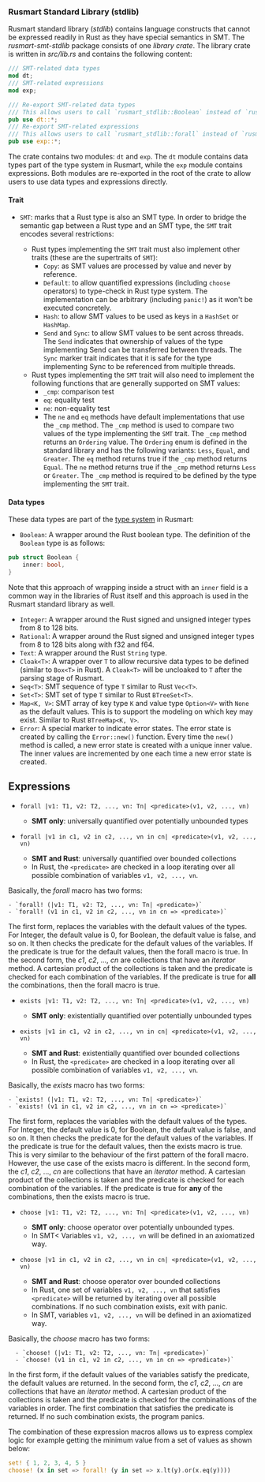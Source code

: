 ### Rusmart Standard Library (stdlib)

Rusmart standard library (_stdlib_) contains language constructs that cannot be expressed readily in Rust as they have special semantics in SMT. The _rusmart-smt-stdlib_ package consists of one _library crate_. The library crate is written in _src/lib.rs_ and contains the following content:

```rust
/// SMT-related data types
mod dt;
/// SMT-related expressions
mod exp;

/// Re-export SMT-related data types
/// This allows users to call `rusmart_stdlib::Boolean` instead of `rusmart_stdlib::dt::Boolean`
pub use dt::*;
/// Re-export SMT-related expressions
/// This allows users to call `rusmart_stdlib::forall` instead of `rusmart_stdlib::exp::forall`
pub use exp::*;
```

The crate contains two modules: `dt` and `exp`. The `dt` module contains data types part of the type system in Rusmart, while the `exp` module contains expressions. Both modules are re-exported in the root of the crate to allow users to use data types and expressions directly.

#### Trait

- `SMT`: marks that a Rust type is also an SMT type.
  In order to bridge the semantic gap between a Rust type and an SMT type,
  the `SMT` trait encodes several restrictions:

    - Rust types implementing the `SMT` trait
      must also implement other traits (these are the supertraits of `SMT`):
        - `Copy`: as SMT values are processed by value and never by reference.
        - `Default`: to allow quantified expressions
          (including `choose` operators)
          to type-check in Rust type system.
          The implementation can be arbitrary (including `panic!`)
          as it won't be executed concretely.
        - `Hash`: to allow SMT values to be used as keys in a `HashSet` or `HashMap`.
        - `Send` and `Sync`: to allow SMT values to be sent across threads. The `Send`  indicates that ownership of values of the type implementing Send can be transferred between threads. The `Sync` marker trait indicates that it is safe for the type implementing Sync to be referenced from multiple threads. 
    - Rust types implementing the `SMT` trait
      will also need to implement the following functions
      that are generally supported on SMT values:
        - `_cmp`: comparison test
        - `eq`: equality test
        - `ne`: non-equality test
        - The `ne` and `eq` methods have default implementations that use the `_cmp` method. The `_cmp` method is used to compare two values of the type implementing the `SMT` trait. The `_cmp` method returns an `Ordering` value. The `Ordering` enum is defined in the standard library and has the following variants: `Less`, `Equal`, and `Greater`. The `eq` method returns true if the `_cmp` method returns `Equal`. The `ne` method returns true if the `_cmp` method returns `Less` or `Greater`. The `_cmp` method is required to be defined by the type implementing the `SMT` trait.

#### Data types

These data types are part of the [type system](../../../user/typing.md) in Rusmart:

- `Boolean`: A wrapper around the Rust boolean type. The definition of the `Boolean` type is as follows:

```rust
pub struct Boolean {
    inner: bool,
}
```
Note that this approach of wrapping inside a struct with an `inner` field is a common way in the libraries of Rust itself and this approach is used in the Rusmart standard library as well.

- `Integer`: A wrapper around the Rust signed and unsigned integer types from 8 to 128 bits.
- `Rational`: A wrapper around the Rust signed and unsigned integer types from 8 to 128 bits along with f32 and f64.
- `Text`: A wrapper around the Rust `String` type.
- `Cloak<T>`: A wrapper over `T` to allow recursive data types to be defined (similar to `Box<T>` in Rust). A `Cloak<T>` will be uncloaked to `T` after the parsing stage of Rusmart.
- `Seq<T>`: SMT sequence of type `T` similar to Rust `Vec<T>`.
- `Set<T>`: SMT set of type `T` similar to Rust `BTreeSet<T>`.
- `Map<K, V>`: SMT array of key type `K` and value type `Option<V>` with `None` as the default values. This is to support the modeling on which key may exist. Similar to Rust `BTreeMap<K, V>`.
- `Error`: A special marker to indicate error states. The error state is created by calling the `Error::new()` function. Every time the `new()` method is called, a new error state is created with a unique inner value. The inner values are incremented by one each time a new error state is created.

## Expressions

- `forall |v1: T1, v2: T2, ..., vn: Tn| <predicate>(v1, v2, ..., vn)`
    - **SMT only**: universally quantified over potentially unbounded types

- `forall |v1 in c1, v2 in c2, ..., vn in cn| <predicate>(v1, v2, ..., vn)`
    - **SMT and Rust**: universally quantified over bounded collections
    - In Rust, the `<predicate>` are checked in a loop
      iterating over all possible combination of variables `v1, v2, ..., vn`.

Basically, the _forall_ macro has two forms:

    - `forall! (|v1: T1, v2: T2, ..., vn: Tn| <predicate>)`
    - `forall! (v1 in c1, v2 in c2, ..., vn in cn => <predicate>)`

The first form, replaces the variables with the default values of the types. For Integer, the default value is 0, for Boolean, the default value is false, and so on. It then checks the predicate for the default values of the variables. If the predicate is true for the default values, then the forall macro is true. In the second form, the _c1_, _c2_, ..., _cn_ are collections that have an _iterator_ method. A cartesian product of the collections is taken and the predicate is checked for each combination of the variables. If the predicate is true for **all** the combinations, then the forall macro is true.

- `exists |v1: T1, v2: T2, ..., vn: Tn| <predicate>(v1, v2, ..., vn)`
    - **SMT only**: existentially quantified over potentially unbounded types

- `exists |v1 in c1, v2 in c2, ..., vn in cn| <predicate>(v1, v2, ..., vn)`
    - **SMT and Rust**: existentially quantified over bounded collections
    - In Rust, the `<predicate>` are checked in a loop
      iterating over all possible combination of variables `v1, v2, ..., vn`.

Basically, the _exists_ macro has two forms:

    - `exists! (|v1: T1, v2: T2, ..., vn: Tn| <predicate>)`
    - `exists! (v1 in c1, v2 in c2, ..., vn in cn => <predicate>)`

The first form, replaces the variables with the default values of the types. For Integer, the default value is 0, for Boolean, the default value is false, and so on. It then checks the predicate for the default values of the variables. If the predicate is true for the default values, then the exists macro is true. This is very similar to the behaviour of the first pattern of the forall macro. However, the use case of the exists macro is different. In the second form, the _c1_, _c2_, ..., _cn_ are collections that have an _iterator_ method. A cartesian product of the collections is taken and the predicate is checked for each combination of the variables. If the predicate is true for **any** of the combinations, then the exists macro is true.

- `choose |v1: T1, v2: T2, ..., vn: Tn| <predicate>(v1, v2, ..., vn)`
    - **SMT only**: choose operator over potentially unbounded types.
    - In SMT< Variables `v1, v2, ..., vn` will be defined in an axiomatized way.

- `choose |v1 in c1, v2 in c2, ..., vn in cn| <predicate>(v1, v2, ..., vn)`
    - **SMT and Rust**: choose operator over bounded collections
    - In Rust, one set of variables `v1, v2, ..., vn`
      that satisfies `<predicate>` will be returned
      by iterating over all possible combinations.
      If no such combination exists, exit with panic.
    - In SMT, variables `v1, v2, ..., vn` will be defined in an axiomatized way.

Basically, the _choose_ macro has two forms:
  
      - `choose! (|v1: T1, v2: T2, ..., vn: Tn| <predicate>)`
      - `choose! (v1 in c1, v2 in c2, ..., vn in cn => <predicate>)`

In the first form, if the default values of the variables satisfy the predicate, the default values are returned. In the second form, the _c1_, _c2_, ..., _cn_ are collections that have an _iterator_ method. A cartesian product of the collections is taken and the predicate is checked for the combinations of the variables in order. The first combination that satisfies the predicate is returned. If no such combination exists, the program panics.

The combination of these expression macros allows us to express complex logic for example getting the minimum value from a set of values as shown below:

```rust
set! { 1, 2, 3, 4, 5 }
choose! (x in set => forall! (y in set => x.lt(y).or(x.eq(y))))
```
